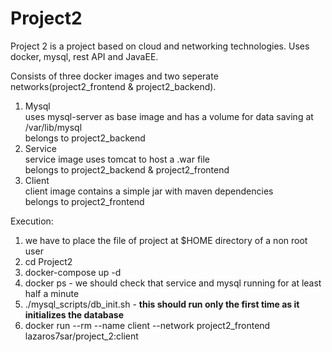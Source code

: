 # Project2
Project 2 is a project based on cloud and networking technologies.
Uses docker, mysql, rest API and JavaEE.

Consists of three docker images and two seperate networks(project2_frontend & project2_backend). 
1) Mysql  
  uses mysql-server as base image and has a volume for data saving at /var/lib/mysql  
  belongs to project2_backend  
2) Service  
  service image uses tomcat to host a .war file  
  belongs to project2_backend & project2_frontend  
3) Client  
  client image contains a simple jar with maven dependencies  
  belongs to project2_frontend  
  
  Execution:
  1) we have to place the file of project at $HOME directory of a non root user  
  2) cd Project2  
  3) docker-compose up -d  
  4) docker ps - we should check that service and mysql running for at least half a minute  
  5) ./mysql_scripts/db_init.sh - **this should run only the first time as it initializes the database**  
  6) docker run  --rm  --name client --network project2_frontend lazaros7sar/project_2:client  
